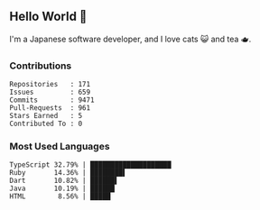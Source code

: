 ## Hello World 👋

I'm a Japanese software developer, and I love cats 😺 and tea 🫖.

### Contributions

    Repositories   : 171
    Issues         : 659
    Commits        : 9471
    Pull-Requests  : 961
    Stars Earned   : 5
    Contributed To : 0

### Most Used Languages

    TypeScript 32.79% | ████████████████████
    Ruby       14.36% | ████████▌
    Dart       10.82% | ██████▌
    Java       10.19% | ██████
    HTML        8.56% | █████
